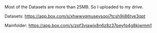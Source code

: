 Most of the Datasets are more than 25MB. So I uploaded to my drive.

Datasets: https://app.box.com/s/xhwwyqmuseysqoi7tcsh9ii86tye3qpt

Mainfolder: https://app.box.com/s/zpf3vjawjx8n6z8z37peyfp4g8kjwmm1
